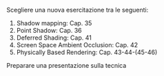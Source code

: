 Scegliere una nuova esercitazione tra le seguenti:
1. Shadow mapping: Cap. 35
2. Point Shadow: Cap. 36
3. Deferred Shading: Cap. 41
4. Screen Space Ambient Occlusion: Cap. 42 
5. Physically Based Rendering: Cap. 43-44-(45-46)

Preparare una presentazione sulla tecnica
